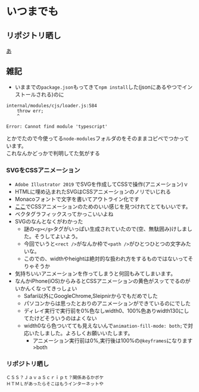 # いつまでも

## リポジトリ晒し
[あ](https://actionpterygii.github.io/portfolio/workspace/ripojitori_sarashi/)

## 雑記
- いままでの`package.json`もってきて`npm install`した(jsonにあるやつでインストールされる)のに
```
internal/modules/cjs/loader.js:584
    throw err;
    ^

Error: Cannot find module 'typescript'
```
とかでたので今使ってる`node-modules`フォルダのをそのままコピペでつかっています。  
これなんかどっかで判明してた気がする

### SVGをCSSアニメーション
- `Adobe Illustrator 2019` でSVGを作成してCSSで操作(アニメーション)ｖ
- HTMLに埋め込まれたSVGはCSSアニメーションのノリでいじれる
- Monacoフォントで文字を書いてアウトライン化です
- [ここ](https://matthewlein.com/tools/ceaser)でCSSアニメーションのためのいい感じを見つけれてとてもいいです。
- ベクタグラフィックスってかっこいいよね
- SVGのなんとなくがわかった
    - 謎の`<g></g>`タグがいっぱい生成されていたので(空、無駄囲み)けしました。そうしてよいよう。
    - 今回でいうと`<rect />`がなんか枠で`<path />`がひとつひとつの文字みたいな。
    - このでの、widthやheightは絶対的な扱われ方をするものではないってそりゃそうか
- 気持ちいいアニメーションを作ってしまうと何回もみてしまいます。
- なんかiPhone(iOS)からみるとCSSアニメーションの黄色がスッてでるのがいかんくなってきっしょい
    - Safari以外にGoogleChrome,Sleipnirからでもだめでした
    - パソコンからは思ったとおりのアニメーションができているのにでした
    - ディレイ実行で実行前を0%色なしwidth0、100%色ありwidth130にしてたけどそういうのはよくない
    - width0なら色ついてても見えないんで`animation-fill-mode: both;`で対応いたしました。よろしくお願いいたします。
        - アニメーション実行前は0%,実行後は100%の`@keyframes`になります >both

### リポジトリ晒し
```
ＣＳＳ？ＪａｖａＳｃｒｉｐｔ？関係あるかボケ
ＨＴＭＬがあったらそこはもうインターネットや
```

